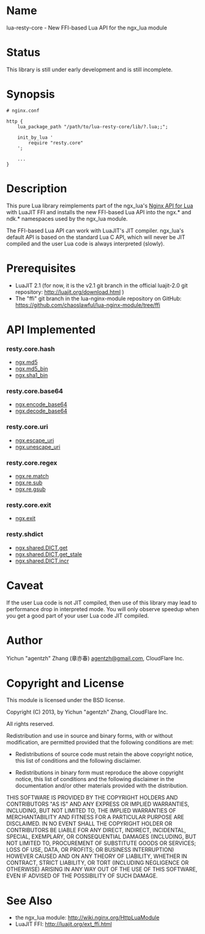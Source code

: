 Name
====

lua-resty-core - New FFI-based Lua API for the ngx_lua module

Status
======

This library is still under early development and is still incomplete.

Synopsis
========

    # nginx.conf

    http {
        lua_package_path "/path/to/lua-resty-core/lib/?.lua;;";

        init_by_lua '
            require "resty.core"
        ';

        ...
    }

Description
===========

This pure Lua library reimplements part of the ngx_lua's
[Nginx API for Lua](http://wiki.nginx.org/HttpLuaModule#Nginx_API_for_Lua)
with LuaJIT FFI and installs the new FFI-based Lua API into the ngx.* and ndk.* namespaces
used by the ngx_lua module.

The FFI-based Lua API can work with LuaJIT's JIT compiler. ngx_lua's default API is based on the standard Lua C API, which will never be JIT compiled and the user Lua code is always interpreted (slowly).

Prerequisites
=============

* LuaJIT 2.1 (for now, it is the v2.1 git branch in the official luajit-2.0 git repository: http://luajit.org/download.html )
* The "ffi" git branch in the lua-nginx-module repository on GitHub: https://github.com/chaoslawful/lua-nginx-module/tree/ffi

API Implemented
===============

### resty.core.hash

* [ngx.md5](http://wiki.nginx.org/HttpLuaModule#ngx.md5)
* [ngx.md5_bin](http://wiki.nginx.org/HttpLuaModule#ngx.md5_bin)
* [ngx.sha1_bin](http://wiki.nginx.org/HttpLuaModule#ngx.sha1_bin)

### resty.core.base64

* [ngx.encode_base64](http://wiki.nginx.org/HttpLuaModule#ngx.encode_base64)
* [ngx.decode_base64](http://wiki.nginx.org/HttpLuaModule#ngx.decode_base64)

### resty.core.uri

* [ngx.escape_uri](http://wiki.nginx.org/HttpLuaModule#ngx.escape_uri)
* [ngx.unescape_uri](http://wiki.nginx.org/HttpLuaModule#ngx.unescape_uri)

### resty.core.regex

* [ngx.re.match](http://wiki.nginx.org/HttpLuaModule#ngx.re.match)
* [ngx.re.sub](http://wiki.nginx.org/HttpLuaModule#ngx.re.sub)
* [ngx.re.gsub](http://wiki.nginx.org/HttpLuaModule#ngx.re.gsub)

### resty.core.exit

* [ngx.exit](http://wiki.nginx.org/HttpLuaModule#ngx.exit)

### resty.shdict

* [ngx.shared.DICT.get](http://wiki.nginx.org/HttpLuaModule#ngx.shared.DICT.get)
* [ngx.shared.DICT.get_stale](http://wiki.nginx.org/HttpLuaModule#ngx.shared.DICT.get_stale)
* [ngx.shared.DICT.incr](http://wiki.nginx.org/HttpLuaModule#ngx.shared.DICT.incr)

Caveat
======

If the user Lua code is not JIT compiled, then use of this library may
lead to performance drop in interpreted mode. You will only observe
speedup when you get a good part of your user Lua code JIT compiled.

Author
======

Yichun "agentzh" Zhang (章亦春) <agentzh@gmail.com>, CloudFlare Inc.

Copyright and License
=====================

This module is licensed under the BSD license.

Copyright (C) 2013, by Yichun "agentzh" Zhang, CloudFlare Inc.

All rights reserved.

Redistribution and use in source and binary forms, with or without modification, are permitted provided that the following conditions are met:

* Redistributions of source code must retain the above copyright notice, this list of conditions and the following disclaimer.

* Redistributions in binary form must reproduce the above copyright notice, this list of conditions and the following disclaimer in the documentation and/or other materials provided with the distribution.

THIS SOFTWARE IS PROVIDED BY THE COPYRIGHT HOLDERS AND CONTRIBUTORS "AS IS" AND ANY EXPRESS OR IMPLIED WARRANTIES, INCLUDING, BUT NOT LIMITED TO, THE IMPLIED WARRANTIES OF MERCHANTABILITY AND FITNESS FOR A PARTICULAR PURPOSE ARE DISCLAIMED. IN NO EVENT SHALL THE COPYRIGHT HOLDER OR CONTRIBUTORS BE LIABLE FOR ANY DIRECT, INDIRECT, INCIDENTAL, SPECIAL, EXEMPLARY, OR CONSEQUENTIAL DAMAGES (INCLUDING, BUT NOT LIMITED TO, PROCUREMENT OF SUBSTITUTE GOODS OR SERVICES; LOSS OF USE, DATA, OR PROFITS; OR BUSINESS INTERRUPTION) HOWEVER CAUSED AND ON ANY THEORY OF LIABILITY, WHETHER IN CONTRACT, STRICT LIABILITY, OR TORT (INCLUDING NEGLIGENCE OR OTHERWISE) ARISING IN ANY WAY OUT OF THE USE OF THIS SOFTWARE, EVEN IF ADVISED OF THE POSSIBILITY OF SUCH DAMAGE.

See Also
========
* the ngx_lua module: http://wiki.nginx.org/HttpLuaModule
* LuaJIT FFI: http://luajit.org/ext_ffi.html


